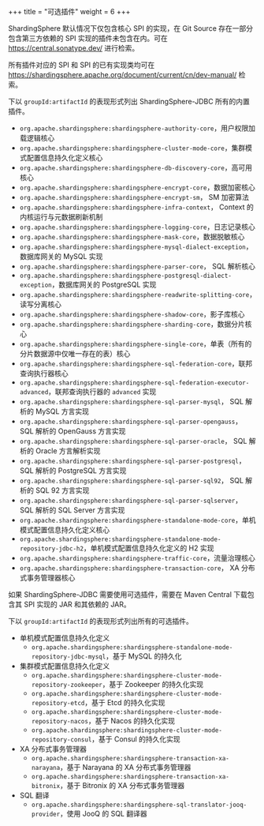 +++
title = "可选插件"
weight = 6
+++

ShardingSphere 默认情况下仅包含核心 SPI 的实现，在 Git Source 存在一部分包含第三方依赖的 SPI
实现的插件未包含在内。可在 https://central.sonatype.dev/ 进行检索。

所有插件对应的 SPI 和 SPI 的已有实现类均可在 https://shardingsphere.apache.org/document/current/cn/dev-manual/ 检索。

下以 `groupId:artifactId` 的表现形式列出 ShardingSphere-JDBC 所有的内置插件。

- `org.apache.shardingsphere:shardingsphere-authority-core`，用户权限加载逻辑核心
- `org.apache.shardingsphere:shardingsphere-cluster-mode-core`，集群模式配置信息持久化定义核心
- `org.apache.shardingsphere:shardingsphere-db-discovery-core`，高可用核心
- `org.apache.shardingsphere:shardingsphere-encrypt-core`，数据加密核心
- `org.apache.shardingsphere:shardingsphere-encrypt-sm`， SM 加密算法
- `org.apache.shardingsphere:shardingsphere-infra-context`， Context 的内核运行与元数据刷新机制
- `org.apache.shardingsphere:shardingsphere-logging-core`，日志记录核心
- `org.apache.shardingsphere:shardingsphere-mask-core`，数据脱敏核心
- `org.apache.shardingsphere:shardingsphere-mysql-dialect-exception`， 数据库网关的 MySQL 实现
- `org.apache.shardingsphere:shardingsphere-parser-core`， SQL 解析核心
- `org.apache.shardingsphere:shardingsphere-postgresql-dialect-exception`，数据库网关的 PostgreSQL 实现
- `org.apache.shardingsphere:shardingsphere-readwrite-splitting-core`，读写分离核心
- `org.apache.shardingsphere:shardingsphere-shadow-core`，影子库核心
- `org.apache.shardingsphere:shardingsphere-sharding-core`，数据分片核心
- `org.apache.shardingsphere:shardingsphere-single-core`，单表（所有的分片数据源中仅唯一存在的表）核心
- `org.apache.shardingsphere:shardingsphere-sql-federation-core`，联邦查询执行器核心
- `org.apache.shardingsphere:shardingsphere-sql-federation-executor-advanced`，联邦查询执行器的 `advanced` 实现
- `org.apache.shardingsphere:shardingsphere-sql-parser-mysql`， SQL 解析的 MySQL 方言实现
- `org.apache.shardingsphere:shardingsphere-sql-parser-opengauss`， SQL 解析的 OpenGauss 方言实现
- `org.apache.shardingsphere:shardingsphere-sql-parser-oracle`， SQL 解析的 Oracle 方言解析实现
- `org.apache.shardingsphere:shardingsphere-sql-parser-postgresql`， SQL 解析的 PostgreSQL 方言实现
- `org.apache.shardingsphere:shardingsphere-sql-parser-sql92`， SQL 解析的 SQL 92 方言实现
- `org.apache.shardingsphere:shardingsphere-sql-parser-sqlserver`， SQL 解析的 SQL Server 方言实现
- `org.apache.shardingsphere:shardingsphere-standalone-mode-core`，单机模式配置信息持久化定义核心
- `org.apache.shardingsphere:shardingsphere-standalone-mode-repository-jdbc-h2`，单机模式配置信息持久化定义的 H2 实现
- `org.apache.shardingsphere:shardingsphere-traffic-core`，流量治理核心
- `org.apache.shardingsphere:shardingsphere-transaction-core`， XA 分布式事务管理器核心

如果 ShardingSphere-JDBC 需要使用可选插件，需要在 Maven Central 下载包含其 SPI 实现的 JAR 和其依赖的 JAR。

下以 `groupId:artifactId` 的表现形式列出所有的可选插件。

- 单机模式配置信息持久化定义
  - `org.apache.shardingsphere:shardingsphere-standalone-mode-repository-jdbc-mysql`，基于 MySQL 的持久化
- 集群模式配置信息持久化定义
  - `org.apache.shardingsphere:shardingsphere-cluster-mode-repository-zookeeper`，基于 Zookeeper 的持久化实现
  - `org.apache.shardingsphere:shardingsphere-cluster-mode-repository-etcd`，基于 Etcd 的持久化实现
  - `org.apache.shardingsphere:shardingsphere-cluster-mode-repository-nacos`，基于 Nacos 的持久化实现
  - `org.apache.shardingsphere:shardingsphere-cluster-mode-repository-consul`，基于 Consul 的持久化实现
- XA 分布式事务管理器
  - `org.apache.shardingsphere:shardingsphere-transaction-xa-narayana`，基于 Narayana 的 XA 分布式事务管理器
  - `org.apache.shardingsphere:shardingsphere-transaction-xa-bitronix`，基于 Bitronix 的 XA 分布式事务管理器
- SQL 翻译
  - `org.apache.shardingsphere:shardingsphere-sql-translator-jooq-provider`，使用 JooQ 的 SQL 翻译器
